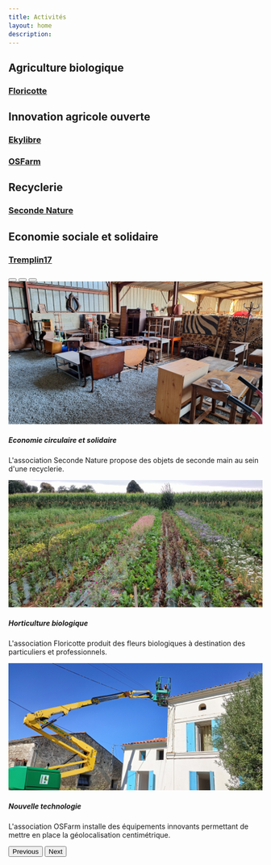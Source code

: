 ```yaml
---
title: Activités
layout: home
description:
---
```

## Agriculture biologique

### [Floricotte](https://sites.google.com/floricotte.fr/accueil)

## Innovation agricole ouverte

### [Ekylibre](https://ekylibre.com)

### [OSFarm](https://osfarm.org)

## Recyclerie

### [Seconde Nature](https://www.seconde-nature.net)

## Economie sociale et solidaire

### [Tremplin17](https://tremplin17.fr)

<div id="carouselExampleCaptions" class="carousel slide">
    <div class="carousel-indicators">
      <button type="button" data-bs-target="#carouselExampleCaptions" data-bs-slide-to="0" class="active" aria-current="true" aria-label="Slide 1"></button>
      <button type="button" data-bs-target="#carouselExampleCaptions" data-bs-slide-to="1" aria-label="Slide 2"></button>
      <button type="button" data-bs-target="#carouselExampleCaptions" data-bs-slide-to="2" aria-label="Slide 3"></button>
    </div>
    <div class="carousel-inner">
      <div class="carousel-item active">
        <img src="/assets/img/4.jpg" class="d-block w-100" alt="">
        <div class="carousel-caption d-none d-md-block">
          <h5>Economie circulaire et solidaire</h5>
          <p>L'association Seconde Nature propose des objets de seconde main au sein d'une recyclerie.</p>
        </div>
      </div>
      <div class="carousel-item">
        <img src="/assets/img/2.jpg" class="d-block w-100" alt="">
        <div class="carousel-caption d-none d-md-block">
          <h5>Horticulture biologique</h5>
          <p>L'association Floricotte produit des fleurs biologiques à destination des particuliers et professionnels.</p>
        </div>
      </div>
      <div class="carousel-item">
        <img src="/assets/img/3.jpg" class="d-block w-100" alt="">
        <div class="carousel-caption d-none d-md-block">
          <h5>Nouvelle technologie</h5>
          <p>L'association OSFarm installe des équipements innovants permettant de mettre en place la géolocalisation centimétrique.</p>
        </div>
      </div>
    </div>
    <button class="carousel-control-prev" type="button" data-bs-target="#carouselExampleCaptions" data-bs-slide="prev">
      <span class="carousel-control-prev-icon" aria-hidden="true"></span>
      <span class="visually-hidden">Previous</span>
    </button>
    <button class="carousel-control-next" type="button" data-bs-target="#carouselExampleCaptions" data-bs-slide="next">
      <span class="carousel-control-next-icon" aria-hidden="true"></span>
      <span class="visually-hidden">Next</span>
    </button>
  </div>